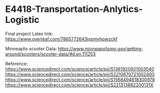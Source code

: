 # E4418-Transportation-Anlytics-Logistic

Final project Latex link:
https://www.overleaf.com/7865772643jxpmvhpwzckf

Minneaplis scooter Data:
https://www.minneapolismn.gov/getting-around/scooters/scooter-data/#d.en.111253

Reference:
https://www.sciencedirect.com/science/article/pii/S1361920921003540
https://www.sciencedirect.com/science/article/pii/S2210670721002493
https://www.sciencedirect.com/science/article/pii/S1568494618300978
https://www.sciencedirect.com/science/article/pii/S221313882200131X


